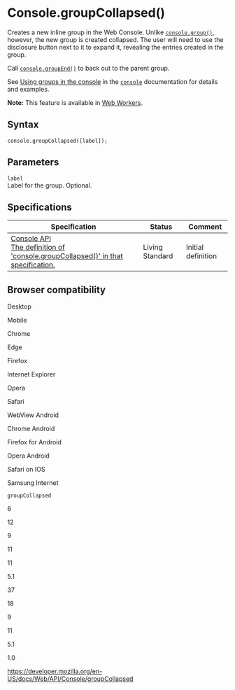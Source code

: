 # Console.groupCollapsed()

Creates a new inline group in the Web Console. Unlike [`console.group()`](group), however, the new group is created collapsed. The user will need to use the disclosure button next to it to expand it, revealing the entries created in the group.

Call [`console.groupEnd()`](groupend) to back out to the parent group.

See [Using groups in the console](../console#using_groups_in_the_console) in the [`console`](../console) documentation for details and examples.

**Note:** This feature is available in [Web Workers](../web_workers_api).

## Syntax

    console.groupCollapsed([label]);

## Parameters

`label`  
Label for the group. Optional.

## Specifications

<table><thead><tr class="header"><th>Specification</th><th>Status</th><th>Comment</th></tr></thead><tbody><tr class="odd"><td><a href="https://console.spec.whatwg.org/#groupcollapsed">Console API<br />
<span class="small">The definition of 'console.groupCollapsed()' in that specification.</span></a></td><td><span class="spec-living">Living Standard</span></td><td>Initial definition</td></tr></tbody></table>

## Browser compatibility

Desktop

Mobile

Chrome

Edge

Firefox

Internet Explorer

Opera

Safari

WebView Android

Chrome Android

Firefox for Android

Opera Android

Safari on IOS

Samsung Internet

`groupCollapsed`

6

12

9

11

11

5.1

37

18

9

11

5.1

1.0

<a href="https://developer.mozilla.org/en-US/docs/Web/API/Console/groupCollapsed" class="_attribution-link">https://developer.mozilla.org/en-US/docs/Web/API/Console/groupCollapsed</a>
